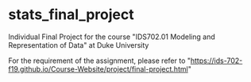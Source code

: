 # stats_final_project
Individual Final Project for the course "IDS702.01 Modeling and Representation of Data" at Duke University

For the requirement of the assignment, please refer to "https://ids-702-f19.github.io/Course-Website/project/final-project.html"
